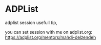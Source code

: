 # ADPList
adplist session usefull tip,

you can set session with me on adplist.org:
https://adplist.org/mentors/mahdi-delzendeh
